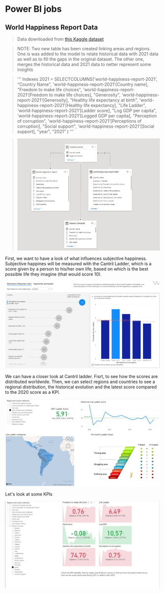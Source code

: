 # Power BI jobs

## World Happiness Report Data

> Data downloaded from [this Kaggle dataset](https://www.kaggle.com/ajaypalsinghlo/world-happiness-report-2021)

>NOTE: Two new table has been created linking areas and regions. One is was added to the model to relate historical data with 2021 data as well as to fill the gaps in the original dataset.
>The other one, merges the historical data and 2021 data to netter represent some insights

>'''
Indexes 2021 = SELECTCOLUMNS('world-happiness-report-2021',
                "Country Name", 'world-happiness-report-2021'[Country name],
                "Freedom to make life choices", 'world-happiness-report-2021'[Freedom to make life choices],
                "Generosity", 'world-happiness-report-2021'[Generosity],
                "Healthy life expectancy at birth", 'world-happiness-report-2021'[Healthy life expectancy],
                "Life Ladder", 'world-happiness-report-2021'[Ladder score],
                "Log GDP per capita", 'world-happiness-report-2021'[Logged GDP per capita],
                "Perception of corruption", 'world-happiness-report-2021'[Perceptions of corruption],
                "Social support", 'world-happiness-report-2021'[Social support],
                "year", "2021"
                )
'''

>![Data Model](https://github.com/jaume-rsl/Portfolio/blob/44fcd45e2b22d2e78d0a5d8a126fe2da39ee98e8/Power%20BI/19%20-%20Happiness%20report%20-%20Model.JPG)



First, we want to have a look of what influences subjective happiness. Subjective happines will be measured with the Cantril Ladder, which is a score given by a person to his/her own life, based on which is the best possible life they imagine (that would score 10).

![Component factors of Life Ladder](https://github.com/jaume-rsl/Portfolio/blob/e1a3bee8e8d23776d25214339cc1d313d759e0ea/Power%20BI/10%20-%20Happiness%20report%20-%20Component%20factors%20of%20Life%20Ladder.JPG)

We can have a closer look at Cantril ladder. Fisrt, to see how the scores are distributed worldwide. Then, we can select regions and countries to see a regional distribution, the historical evolution and the latest score compared to the 2020 score as a KPI.

![Life Ladder](https://github.com/jaume-rsl/Portfolio/blob/44fcd45e2b22d2e78d0a5d8a126fe2da39ee98e8/Power%20BI/11%20-%20Happiness%20report%20-%20Cantril%20Ladder.JPG)

Let's look at some KPIs

![KPIs](https://github.com/jaume-rsl/Portfolio/blob/6db2b744645a68ee3ff0dd26e32bde66bf8fbc74/Power%20BI/12%20-%20Happiness%20report%20-%20KPIs.JPG)
